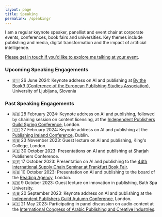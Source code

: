 ```yaml
---
layout: page
title: Speaking
permalink: /speaking/
---
```


I am a regular keynote speaker, panellist and event chair at corporate events, conferences, book fairs and universities. Key themes include publishing and media, digital transformation and the impact of artificial intelligence. 

[Please get in touch if you'd like to explore me talking at your event](mailto:hello@outsidecontext.co.uk).

### Upcoming Speaking Engagements

* 🇸🇮 26 June 2024: Keynote address on AI and publishing at [By the Book9 (Conference of the European Publishing Studies Association)](https://www.ff.uni-lj.si/en/izobrazevanja/center-za-pedagosko-izobrazevanje/konference), University of Ljubljana, Slovenia

### Past Speaking Engagements

* 🇬🇧 28 February 2024: Keynote address on AI and publishing, followed by chairing session on content licensing, at the [Independent Publishers Guild Spring Conference](https://www.independentpublishersguild.com), London.
* 🇮🇪 27 February 2024: Keynote address on AI and publishing at the [Publishing Ireland Conference](https://www.publishingireland.com/events/), Dublin.
* 🇬🇧 23 November 2023: Guest lecture on AI and publishing, King's College, London.
* 🇦🇪 30 October 2023: Presentations on AI and publishing at Sharjah Publishers Conference.
* 🇩🇪 17 October 2023: Presentation on AI and publishing to the [44th International Supply Chain Seminar at Frankfurt Book Fair](https://www.editeur.org/3/Events/Event-Details/667).
* 🇬🇧 10 October 2023: Presentation on AI and publishing to the board of the [Reading Agency](https://readingagency.org.uk/), London.
* 🇬🇧 9 October 2023: Guest lecture on innovation in publishing, Bath Spa University.
* 🇬🇧 20 September 2023: Keynote address on AI and publishing at the [Independent Publishers Guild Autumn Conference](https://www.independentpublishersguild.com), London.
* 🇦🇪 21 May 2023: Participating in panel discussion on audio content at the [International Congress of Arabic Publishing and Creative Industries](https://www.congresspci.com/).
